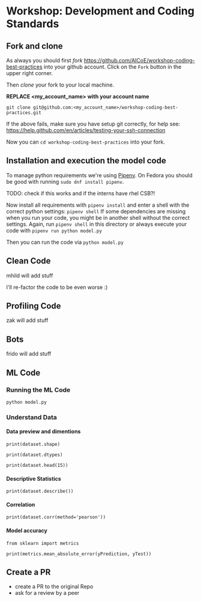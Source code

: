 # Workshop: Development and Coding Standards

## Fork and clone

As always you should first *fork* https://github.com/AICoE/workshop-coding-best-practices into your github account.
Click on the `Fork` button in the upper right corner.

Then *clone* your fork to your local machine. 

**REPLACE <my_account_name> with your account name**

`git clone git@github.com:<my_account_name>/workshop-coding-best-practices.git`

If the above fails, make sure you have setup git correctly, for help see: https://help.github.com/en/articles/testing-your-ssh-connection

Now you can `cd workshop-coding-best-practices` into your fork.

## Installation and execution the model code

To manage python requirements we're using [Pipenv](https://github.com/pypa/pipenv#installation). On Fedora you should be
good with running `sudo dnf install pipenv`.

TODO: check if this works and if the interns have rhel CSB?!

Now install all requirements with `pipenv install` and enter a shell with the correct python settings: `pipenv shell`
If some dependencies are missing when you run your code, you might be in another shell without the correct settings.
Again, run `pipenv shell` in this directory or always execute your code with `pipenv run python model.py`

Then you can run the code via `python model.py`

## Clean Code

mhild will add stuff

I'll re-factor the code to be even worse :)

## Profiling Code

zak will add stuff

## Bots

frido will add stuff

## ML Code

### Running the ML Code
`python model.py`

### Understand Data

#### Data preview and dimentions

`print(dataset.shape)`

`print(dataset.dtypes)`

`print(dataset.head(15))`

#### Descriptive Statistics

`print(dataset.describe())`

#### Correlation

`print(dataset.corr(method='pearson'))`

#### Model accuracy

`from sklearn import metrics`

`print(metrics.mean_absolute_error(yPrediction, yTest))`


## Create a PR

* create a PR to the original Repo
* ask for a review by a peer
